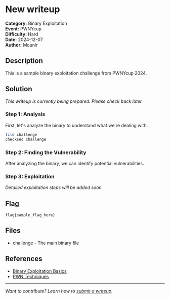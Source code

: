 # New writeup

**Category:** Binary Exploitation  
**Event:** PWNYcup  
**Difficulty:** Hard  
**Date:** 2024-12-07  
**Author:** Mounir

## Description

This is a sample binary exploitation challenge from PWNYcup 2024.

## Solution

_This writeup is currently being prepared. Please check back later._

### Step 1: Analysis

First, let's analyze the binary to understand what we're dealing with.

```bash
file challenge
checksec challenge
```

### Step 2: Finding the Vulnerability

After analyzing the binary, we can identify potential vulnerabilities.

### Step 3: Exploitation

_Detailed exploitation steps will be added soon._

## Flag

```
flag{sample_flag_here}
```

## Files

- challenge - The main binary file

## References

- [Binary Exploitation Basics](https://github.com/shellmates)
- [PWN Techniques](https://example.com)

---

_Want to contribute? Learn how to [submit a writeup](/HowToSubmit)._
